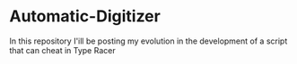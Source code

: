 # Automatic-Digitizer
In this repository I'ill be posting my evolution in the development of a script that can cheat in Type Racer
